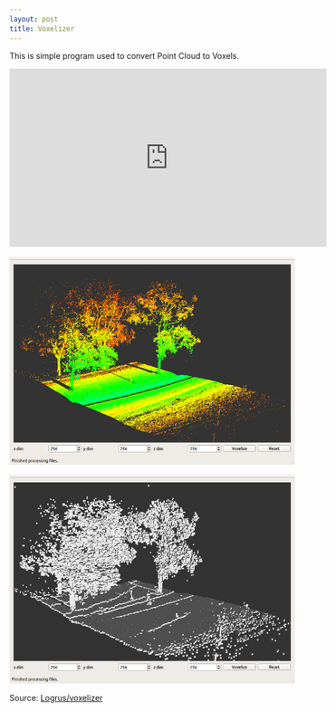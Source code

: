 ```yaml
---
layout: post
title: Voxelizer
---
```


This is simple program used to convert Point Cloud to Voxels.

<iframe width="560" height="315" src="https://www.youtube.com/embed/Dy-_ItmIzZA" frameborder="0" allowfullscreen></iframe>

![Original point cloud](https://github.com/Logrus/voxelizer/raw/master/images/pc.png)

![Voxeliezed output](https://github.com/Logrus/voxelizer/raw/master/images/vox.png)

Source: [Logrus/voxelizer](https://github.com/Logrus/voxelizer)
